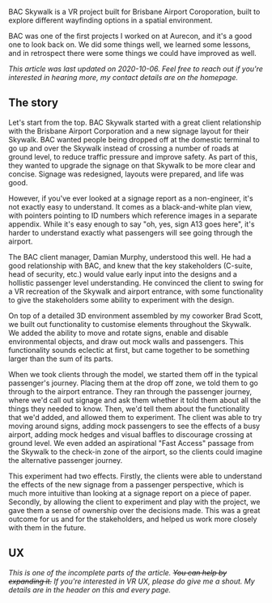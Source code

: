 BAC Skywalk is a VR project built for Brisbane Airport Coroporation, built to explore different wayfinding options in a spatial environment. 

BAC was one of the first projects I worked on at Aurecon, and it's a good one to look back on. We did some things well, we learned some lessons, and in retrospect there were some things we could have improved as well.

*This article was last updated on 2020-10-06. Feel free to reach out if you're interested in hearing more, my contact details are on the homepage.*

## The story
Let's start from the top. BAC Skywalk started with a great client relationship with the Brisbane Airport Corporation and a new signage layout for their Skywalk. BAC wanted people being dropped off at the domestic terminal to go up and over the Skywalk instead of crossing a number of roads at ground level, to reduce traffic pressure and improve safety. As part of this, they wanted to upgrade the signage on that Skywalk to be more clear and concise. Signage was redesigned, layouts were prepared, and life was good.

However, if you've ever looked at a signage report as a non-engineer, it's not exactly easy to understand. It comes as a black-and-white plan view, with pointers pointing to ID numbers which reference images in a separate appendix. While it's easy enough to say "oh, yes, sign A13 goes here", it's harder to understand exactly what passengers will see going through the airport.

The BAC client manager, Damian Murphy, understood this well. He had a good relationship with BAC, and knew that the key stakeholders (C-suite, head of security, etc.) would value early input into the designs and a hollistic passenger level understanding. He convinced the client to swing for a VR recreation of the Skywalk and airport entrance, with some functionality to give the stakeholders some ability to experiment with the design. 

On top of a detailed 3D environment assembled by my coworker Brad Scott, we built out functionality to customise elements throughout the Skywalk. We added the ability to move and rotate signs, enable and disable environmental objects, and draw out mock walls and passengers. This functionality sounds eclectic at first, but came together to be something larger than the sum of its parts.

When we took clients through the model, we started them off in the typical passenger's journey. Placing them at the drop off zone, we told them to go through to the airport entrance. They ran through the passenger journey, where we'd call out signage and ask them whether it told them about all the things they needed to know. Then, we'd tell them about the functionality that we'd added, and allowed them to experiment. The client was able to try moving around signs, adding mock passengers to see the effects of a busy airport, adding mock hedges and visual baffles to discourage crossing at ground level. We even added an aspirational "Fast Access" passage from the Skywalk to the check-in zone of the airport, so the clients could imagine the alternative passenger journey.

This experiment had two effects. Firstly, the clients were able to understand the effects of the new signage from a passenger perspective, which is much more intuitive than looking at a signage report on a piece of paper. Secondly, by allowing the client to experiment and play with the project, we gave them a sense of ownership over the decisions made. This was a great outcome for us and for the stakeholders, and helped us work more closely with them in the future.

## UX
*This is one of the incomplete parts of the article.  <del>You can help by expanding it.</del> If you're interested in VR UX, please do give me a shout. My details are in the header on this and every page.*
